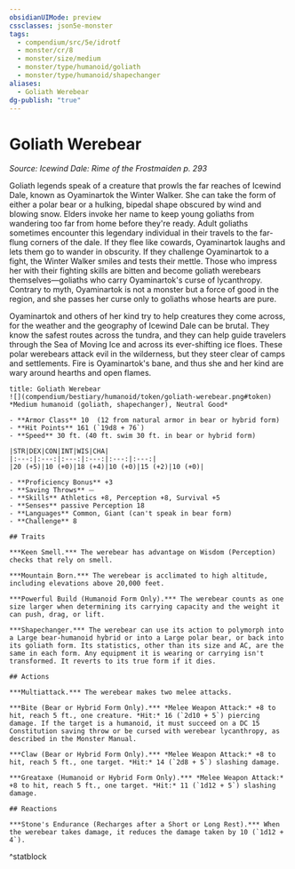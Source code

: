 ```yaml
---
obsidianUIMode: preview
cssclasses: json5e-monster
tags:
  - compendium/src/5e/idrotf
  - monster/cr/8
  - monster/size/medium
  - monster/type/humanoid/goliath
  - monster/type/humanoid/shapechanger
aliases:
  - Goliath Werebear
dg-publish: "true"
---
```

# Goliath Werebear
*Source: Icewind Dale: Rime of the Frostmaiden p. 293*  

Goliath legends speak of a creature that prowls the far reaches of Icewind Dale, known as Oyaminartok the Winter Walker. She can take the form of either a polar bear or a hulking, bipedal shape obscured by wind and blowing snow. Elders invoke her name to keep young goliaths from wandering too far from home before they're ready. Adult goliaths sometimes encounter this legendary individual in their travels to the far-flung corners of the dale. If they flee like cowards, Oyaminartok laughs and lets them go to wander in obscurity. If they challenge Oyaminartok to a fight, the Winter Walker smiles and tests their mettle. Those who impress her with their fighting skills are bitten and become goliath werebears themselves—goliaths who carry Oyaminartok's curse of lycanthropy. Contrary to myth, Oyaminartok is not a monster but a force of good in the region, and she passes her curse only to goliaths whose hearts are pure.

Oyaminartok and others of her kind try to help creatures they come across, for the weather and the geography of Icewind Dale can be brutal. They know the safest routes across the tundra, and they can help guide travelers through the Sea of Moving Ice and across its ever-shifting ice floes. These polar werebears attack evil in the wilderness, but they steer clear of camps and settlements. Fire is Oyaminartok's bane, and thus she and her kind are wary around hearths and open flames.

```ad-statblock
title: Goliath Werebear
![](compendium/bestiary/humanoid/token/goliath-werebear.png#token)
*Medium humanoid (goliath, shapechanger), Neutral Good*

- **Armor Class** 10  (12 from natural armor in bear or hybrid form)
- **Hit Points** 161 (`19d8 + 76`)
- **Speed** 30 ft. (40 ft. swim 30 ft. in bear or hybrid form)

|STR|DEX|CON|INT|WIS|CHA|
|:---:|:---:|:---:|:---:|:---:|:---:|
|20 (+5)|10 (+0)|18 (+4)|10 (+0)|15 (+2)|10 (+0)|

- **Proficiency Bonus** +3
- **Saving Throws** ⏤
- **Skills** Athletics +8, Perception +8, Survival +5
- **Senses** passive Perception 18
- **Languages** Common, Giant (can't speak in bear form)
- **Challenge** 8

## Traits

***Keen Smell.*** The werebear has advantage on Wisdom (Perception) checks that rely on smell.

***Mountain Born.*** The werebear is acclimated to high altitude, including elevations above 20,000 feet.

***Powerful Build (Humanoid Form Only).*** The werebear counts as one size larger when determining its carrying capacity and the weight it can push, drag, or lift.

***Shapechanger.*** The werebear can use its action to polymorph into a Large bear-humanoid hybrid or into a Large polar bear, or back into its goliath form. Its statistics, other than its size and AC, are the same in each form. Any equipment it is wearing or carrying isn't transformed. It reverts to its true form if it dies.

## Actions

***Multiattack.*** The werebear makes two melee attacks.

***Bite (Bear or Hybrid Form Only).*** *Melee Weapon Attack:* +8 to hit, reach 5 ft., one creature. *Hit:* 16 (`2d10 + 5`) piercing damage. If the target is a humanoid, it must succeed on a DC 15 Constitution saving throw or be cursed with werebear lycanthropy, as described in the Monster Manual.

***Claw (Bear or Hybrid Form Only).*** *Melee Weapon Attack:* +8 to hit, reach 5 ft., one target. *Hit:* 14 (`2d8 + 5`) slashing damage.

***Greataxe (Humanoid or Hybrid Form Only).*** *Melee Weapon Attack:* +8 to hit, reach 5 ft., one target. *Hit:* 11 (`1d12 + 5`) slashing damage.

## Reactions

***Stone's Endurance (Recharges after a Short or Long Rest).*** When the werebear takes damage, it reduces the damage taken by 10 (`1d12 + 4`).
```
^statblock